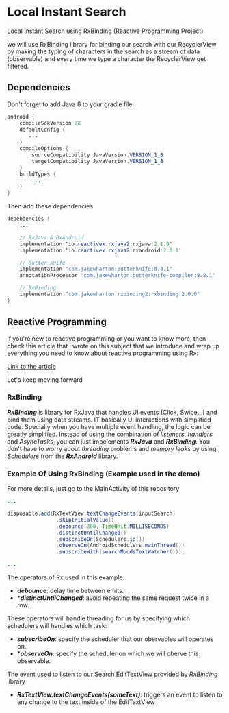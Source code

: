# Local Instant Search

Local Instant Search using RxBinding (Reactive Programming Project)

we will use RxBinding library for binding our search with our RecyclerView by making the typing of characters in the search as a stream of data (observable) and every time we type a character the RecyclerView get filtered.

## Dependencies

Don't forget to add Java 8 to your gradle file

```java
android {
    compileSdkVersion 28
    defaultConfig {
       ...
    }
    compileOptions {
        sourceCompatibility JavaVersion.VERSION_1_8
        targetCompatibility JavaVersion.VERSION_1_8
    }
    buildTypes {
        ...
    }
}
```
Then add these dependencies
```java
dependencies {
    ...

    // RxJava & RxAndroid
    implementation 'io.reactivex.rxjava2:rxjava:2.1.9'
    implementation 'io.reactivex.rxjava2:rxandroid:2.0.1'

    // butter knife
    implementation "com.jakewharton:butterknife:8.8.1"
    annotationProcessor "com.jakewharton:butterknife-compiler:8.8.1"

    // RxBinding
    implementation "com.jakewharton.rxbinding2:rxbinding:2.0.0"
}

```
## Reactive Programming
if you're new to reactive programming or you want to know more, then check this article that i wrote on this subject that we introduce and wrap up everything you need to know about reactive programming using Rx:

[Link to the article](https://www.linkedin.com/pulse/reactivex-reactive-programming-principles-mahdi-chtioui/?trackingId=%2F8XzEJB0R%2BiQOPhR%2BU1nrw%3D%3D)

Let's keep moving forward

### RxBinding

***RxBinding*** is library for RxJava that handles UI events (Click, Swipe…) and bind them using data streams. IT basically UI interactions with simplified code. Specially when you have multiple event handling, the logic can be greatly simplified. Instead of using the combination of *listeners*, *handlers* and *AsyncTasks*, you can just impelements ***RxJava*** and ***RxBinding***. You don't have to worry about *threading* problems and *memory leaks* by using *Schedulers* from the ***RxAndroid*** library.

### Example Of Using RxBinding (Example used in the demo)
For more details, just go to the MainActivity of this repository

```java
...

disposable.add(RxTextView.textChangeEvents(inputSearch)
                .skipInitialValue()
                .debounce(300, TimeUnit.MILLISECONDS)
                .distinctUntilChanged()
                .subscribeOn(Schedulers.io())
                .observeOn(AndroidSchedulers.mainThread())
                .subscribeWith(searchMoodsTextWatcher()));

...
```

The operators of Rx used in this example: 

- ***debounce***: delay time between emits.
- ****distinctUntilChanged***: avoid repeating the same request twice in a row.

These operators will handle threading for us by specifying which schedulers will handles which task:

- ***subscribeOn***: specify the scheduler that our obervables will operates on.
- ****observeOn***: specify the scheduler on which we will oberve this observable.

The event used to listen to our Search EditTextView provided by *RxBinding* library
- ***RxTextView.textChangeEvents(someText)***: triggers an event to listen to any change to the text inside of the EditTextView


